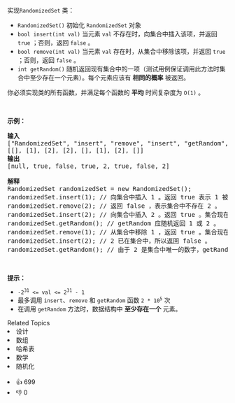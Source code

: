 <p>实现<code>RandomizedSet</code> 类：</p>

<div class="original__bRMd"> 
 <div> 
  <ul> 
   <li><code>RandomizedSet()</code> 初始化 <code>RandomizedSet</code> 对象</li> 
   <li><code>bool insert(int val)</code> 当元素 <code>val</code> 不存在时，向集合中插入该项，并返回 <code>true</code> ；否则，返回 <code>false</code> 。</li> 
   <li><code>bool remove(int val)</code> 当元素 <code>val</code> 存在时，从集合中移除该项，并返回 <code>true</code> ；否则，返回 <code>false</code> 。</li> 
   <li><code>int getRandom()</code> 随机返回现有集合中的一项（测试用例保证调用此方法时集合中至少存在一个元素）。每个元素应该有 <strong>相同的概率</strong> 被返回。</li> 
  </ul> 
 </div>
</div>

<p>你必须实现类的所有函数，并满足每个函数的 <strong>平均</strong> 时间复杂度为 <code>O(1)</code> 。</p>

<p>&nbsp;</p>

<p><strong>示例：</strong></p>

<pre>
<strong>输入</strong>
["RandomizedSet", "insert", "remove", "insert", "getRandom", "remove", "insert", "getRandom"]
[[], [1], [2], [2], [], [1], [2], []]
<strong>输出</strong>
[null, true, false, true, 2, true, false, 2]

<strong>解释</strong>
RandomizedSet randomizedSet = new RandomizedSet();
randomizedSet.insert(1); // 向集合中插入 1 。返回 true 表示 1 被成功地插入。
randomizedSet.remove(2); // 返回 false ，表示集合中不存在 2 。
randomizedSet.insert(2); // 向集合中插入 2 。返回 true 。集合现在包含 [1,2] 。
randomizedSet.getRandom(); // getRandom 应随机返回 1 或 2 。
randomizedSet.remove(1); // 从集合中移除 1 ，返回 true 。集合现在包含 [2] 。
randomizedSet.insert(2); // 2 已在集合中，所以返回 false 。
randomizedSet.getRandom(); // 由于 2 是集合中唯一的数字，getRandom 总是返回 2 。
</pre>

<p>&nbsp;</p>

<p><strong>提示：</strong></p>

<ul> 
 <li><code>-2<sup>31</sup> &lt;= val &lt;= 2<sup>31</sup> - 1</code></li> 
 <li>最多调用 <code>insert</code>、<code>remove</code> 和 <code>getRandom</code> 函数 <code>2 *&nbsp;</code><code>10<sup>5</sup></code> 次</li> 
 <li>在调用 <code>getRandom</code> 方法时，数据结构中 <strong>至少存在一个</strong> 元素。</li> 
</ul>

<div><div>Related Topics</div><div><li>设计</li><li>数组</li><li>哈希表</li><li>数学</li><li>随机化</li></div></div><br><div><li>👍 699</li><li>👎 0</li></div>